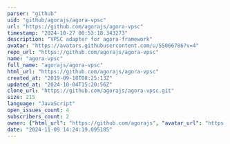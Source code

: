 ```yaml
---
parser: "github"
uid: "github/agorajs/agora-vpsc"
url: "https://github.com/agorajs/agora-vpsc"
timestamp: "2024-10-27 00:53:18.343273"
description: "VPSC adapter for agora-framework"
avatar: "https://avatars.githubusercontent.com/u/55066786?v=4"
repo_url: "https://github.com/agorajs/agora-vpsc"
name: "agora-vpsc"
full_name: "agorajs/agora-vpsc"
html_url: "https://github.com/agorajs/agora-vpsc"
created_at: "2019-09-18T08:25:13Z"
updated_at: "2024-10-04T15:20:56Z"
clone_url: "https://github.com/agorajs/agora-vpsc.git"
size: 215
language: "JavaScript"
open_issues_count: 4
subscribers_count: 2
owner: {"html_url": "https://github.com/agorajs", "avatar_url": "https://avatars.githubusercontent.com/u/55066786?v=4", "login": "agorajs", "type": "Organization"}
date: "2024-11-09 14:24:19.095185"
---
```

